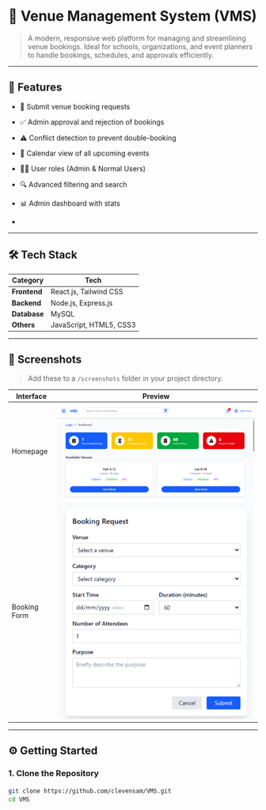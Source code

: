 # 📅 Venue Management System (VMS)

> A modern, responsive web platform for managing and streamlining venue bookings. Ideal for schools, organizations, and event planners to handle bookings, schedules, and approvals efficiently.



---

## 🚀 Features

- 📝 Submit venue booking requests
- ✅ Admin approval and rejection of bookings
- ⚠️ Conflict detection to prevent double-booking
- 📅 Calendar view of all upcoming events
- 🧑‍💼 User roles (Admin & Normal Users)
- 🔍 Advanced filtering and search
- 📊 Admin dashboard with stats

- 

---

## 🛠 Tech Stack

| Category    | Tech                          |
|-------------|-------------------------------|
| **Frontend**| React.js, Tailwind CSS        |
| **Backend** | Node.js, Express.js           |
| **Database**|  MySQL 
| **Others**  | JavaScript, HTML5, CSS3       |

---

## 📸 Screenshots

> Add these to a `/screenshots` folder in your project directory.

| Interface       | Preview |
|-----------------|---------|
| Homepage        | ![Homepage](./Frontend/VMS/public/Dashboard.png) |
| Booking Form    | ![Booking Form](./Frontend/VMS/public/bookingForm.png) |


---

## ⚙️ Getting Started

### 1. Clone the Repository

```bash
git clone https://github.com/clevensam/VMS.git
cd VMS

